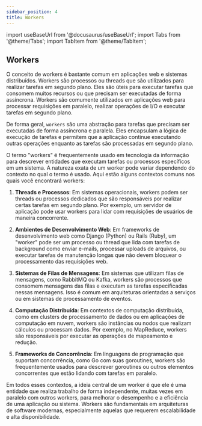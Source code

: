 ```yaml
---
sidebar_position: 4
title: Workers
---
```


import useBaseUrl from '@docusaurus/useBaseUrl';
import Tabs from '@theme/Tabs';
import TabItem from '@theme/TabItem';

## Workers

O conceito de workers é bastante comum em aplicações web e sistemas distribuídos. Workers são processos ou threads que são utilizados para realizar tarefas em segundo plano. Eles são úteis para executar tarefas que consomem muitos recursos ou que precisam ser executadas de forma assíncrona. Workers são comumente utilizados em aplicações web para processar requisições em paralelo, realizar operações de I/O e executar tarefas em segundo plano.

De forma geral, `workers` são uma abstração para tarefas que precisam ser executadas de forma assíncrona e paralela. Eles encapsulam a lógica de execução de tarefas e permitem que a aplicação continue executando outras operações enquanto as tarefas são processadas em segundo plano.

O termo "workers" é frequentemente usado em tecnologia da informação para descrever entidades que executam tarefas ou processos específicos em um sistema. A natureza exata de um worker pode variar dependendo do contexto no qual o termo é usado. Aqui estão alguns contextos comuns nos quais você encontrará workers:

1. **Threads e Processos**:
   Em sistemas operacionais, workers podem ser threads ou processos dedicados que são responsáveis por realizar certas tarefas em segundo plano. Por exemplo, um servidor de aplicação pode usar workers para lidar com requisições de usuários de maneira concorrente.

2. **Ambientes de Desenvolvimento Web**:
   Em frameworks de desenvolvimento web como Django (Python) ou Rails (Ruby), um "worker" pode ser um processo ou thread que lida com tarefas de background como enviar e-mails, processar uploads de arquivos, ou executar tarefas de manutenção longas que não devem bloquear o processamento das requisições web.

3. **Sistemas de Filas de Mensagens**:
   Em sistemas que utilizam filas de mensagens, como RabbitMQ ou Kafka, workers são processos que consomem mensagens das filas e executam as tarefas especificadas nessas mensagens. Isso é comum em arquiteturas orientadas a serviços ou em sistemas de processamento de eventos.

4. **Computação Distribuída**:
   Em contextos de computação distribuída, como em clusters de processamento de dados ou em aplicações de computação em nuvem, workers são instâncias ou nodos que realizam cálculos ou processam dados. Por exemplo, no MapReduce, workers são responsáveis por executar as operações de mapeamento e redução.

5. **Frameworks de Concorrência**:
   Em linguagens de programação que suportam concorrência, como Go com suas goroutines, workers são frequentemente usados para descrever goroutines ou outros elementos concorrentes que estão lidando com tarefas em paralelo.

Em todos esses contextos, a ideia central de um worker é que ele é uma entidade que realiza trabalho de forma independente, muitas vezes em paralelo com outros workers, para melhorar o desempenho e a eficiência de uma aplicação ou sistema. Workers são fundamentais em arquiteturas de software modernas, especialmente aquelas que requerem escalabilidade e alta disponibilidade.
